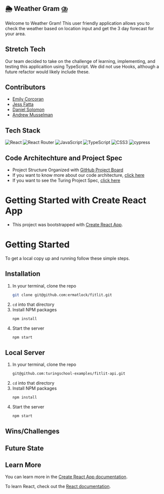 ## 🌦 Weather Gram ⛈

Welcome to Weather Gram! This user friendly application allows you to check the weather based on location input and get the 3 day forecast for your area. 

## Stretch Tech
Our team decided to take on the challenge of learning, implementing, and testing this applicaition using TypeScript. 
We did not use Hooks, although a future refactor would likely include these. 

## Contributors
- [Emily Corcoran](https://github.com/Emily-Cathleen)
- [Jess Fatta](https://github.com/JessFatta)
- [Daniel Solomon](https://github.com/danielsolomon332)
- [Andrew Musselman](https://github.com/Andrew-Musselman)


## Tech Stack

![React](https://img.shields.io/badge/react-%2320232a.svg?style=for-the-badge&logo=react&logoColor=%purple)
![React Router](https://img.shields.io/badge/React_Router-CA4245?style=for-the-badge&logo=react-router&logoColor=white)
![JavaScript](https://img.shields.io/badge/javascript-%23323330.svg?style=for-the-badge&logo=javascript&logoColor=%23F7DF1E)
![TypeScript](https://img.shields.io/badge/typescript-%23007ACC.svg?style=for-the-badge&logo=typescript&logoColor=white)
![CSS3](https://img.shields.io/badge/css3-%231572B6.svg?style=for-the-badge&logo=css3&logoColor=white)
![cypress](https://img.shields.io/badge/-cypress-%23E5E5E5?style=for-the-badge&logo=cypress&logoColor=058a5e)

## Code Architechture and Project Spec
- Project Structure Organized with [GitHub Project Board](https://github.com/JessFatta/weather-gram/projects/1)
- If you want to know more about our code architecture, [click here](https://gist.github.com/Emily-Cathleen/64ac33e4a51b955429f5f020d8ec842a)
- If you want to see the Turing Project Spec, [click here](https://frontend.turing.edu/projects/module-3/stretch.html)

# Getting Started with Create React App

- This project was bootstrapped with [Create React App](https://github.com/facebook/create-react-app).

# Getting Started
To get a local copy up and running follow these simple steps.

## Installation

1. In your terminal, clone the repo
   ```sh
   git clone git@github.com:ermatlock/fitlit.git
   ```
2. `cd` into that directory
3. Install NPM packages
   ```sh
   npm install
   ```
4. Start the server
   ```sh
   npm start
   ``` 
   
## Local Server
1. In your terminal, clone the repo
   ```sh
   git@github.com:turingschool-examples/fitlit-api.git
   ```
2. `cd` into that directory
3. Install NPM packages
   ```sh
   npm install
   ```
4. Start the server
   ```sh
   npm start
   ```
   
## Wins/Challenges

## Future State

## Learn More

You can learn more in the [Create React App documentation](https://facebook.github.io/create-react-app/docs/getting-started).

To learn React, check out the [React documentation](https://reactjs.org/).

